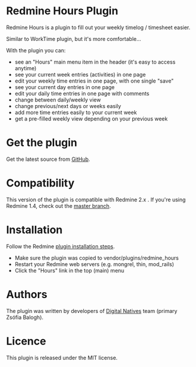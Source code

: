 # Redmine Hours Plugin

Redmine Hours is a plugin to fill out your weekly timelog / timesheet easier.

Similar to WorkTime plugin, but it's more comfortable...

With the plugin you can:

*   see an "Hours" main menu item in the header (it's easy to access anytime)
*   see your current week entries (activities) in one page
*   edit your weekly time entries in one page, with one single "save"
*   see your current day entries in one page
*   edit your daily time entries in one page with comments
*   change between daily/weekly view
*   change previous/next days or weeks easily
*   add more time entries easily to your current week
*   get a pre-filled weekly view depending on your previous week


# Get the plugin

Get the latest source from [GitHub](https://github.com/digitalnatives/redmine_hours).

# Compatibility

This version of the plugin is compatible with Redmine 2.x .
If you're using Redmine 1.4, check out the [master branch](https://github.com/digitalnatives/redmine_hours).

# Installation

Follow the Redmine [plugin installation steps](http://www.redmine.org/wiki/redmine/Plugins).

*   Make sure the plugin was copied to vendor/plugins/redmine_hours
*   Restart your Redmine web servers (e.g. mongrel, thin, mod_rails)
*   Click the "Hours" link in the top (main) menu


# Authors

The plugin was written by developers of [Digital Natives](http://www.digitalnatives.hu/english) team (primary Zsófia Balogh).


# Licence

This plugin is released under the MIT license.